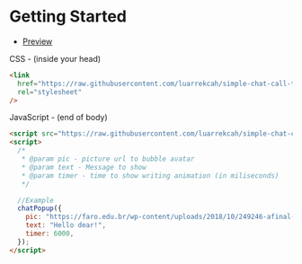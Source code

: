 # Getting Started

- [Preview](https://luarrekcah.github.io/simple-chat-call-to-action/)

CSS - (inside your head)

```html
<link
  href="https://raw.githubusercontent.com/luarrekcah/simple-chat-call-to-action/main/main.css"
  rel="stylesheet"
/>
```

JavaScript - (end of body)

```html
<script src="https://raw.githubusercontent.com/luarrekcah/simple-chat-call-to-action/main/main.js"></script>
<script>
  /*
   * @param pic - picture url to bubble avatar
   * @param text - Message to show
   * @param timer - time to show writing animation (in miliseconds)
   */

  //Example
  chatPopup({
    pic: "https://faro.edu.br/wp-content/uploads/2018/10/249246-afinal-como-saber-se-eu-tenho-perfil-para-ser-engenheiro.jpg",
    text: "Hello dear!",
    timer: 6000,
  });
</script>
```
